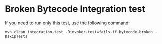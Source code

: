 # Broken Bytecode Integration test

If you need to run only this test, use the following command:

```shell
mvn clean integration-test -Dinvoker.test=fails-if-bytecode-broken -DskipTests
```
